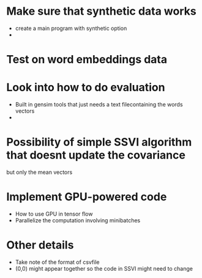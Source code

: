 # Make sure that synthetic data works
- create a main program with synthetic option
- 


# Test on word embeddings data

# Look into how to do evaluation
- Built in gensim tools that just needs a text filecontaining the words vectors
- 

# Possibility of simple SSVI algorithm that doesnt update the covariance
but only the mean vectors

# Implement GPU-powered code
- How to use GPU in tensor flow
- Parallelize the computation involving minibatches

# Other details
- Take note of the format of csvfile
- (0,0) might appear together so the code in SSVI might need to change
